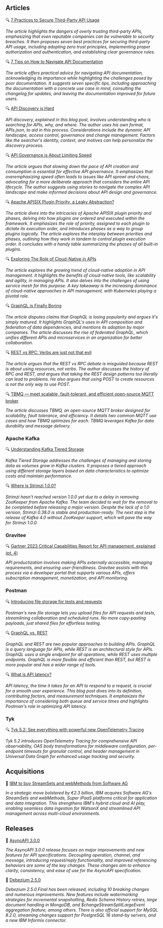 ## Articles

🔍 [7 Practices to Secure Third-Party API Usage](https://nordicapis.com/7-practices-to-secure-third-party-api-usage/)

_The article highlights the dangers of overly trusting third-party APIs, emphasizing that even reputable companies can be vulnerable to security breaches. It then proposes seven best practices for securing third-party API usage, including adopting zero trust principles, implementing proper authorization and authentication, and establishing clear governance rules._

🔍 [7 Tips on How to Navigate API Documentation](https://nordicapis.com/7-tips-on-how-to-navigate-api-documentation/)

_The article offers practical advice for navigating API documentation, acknowledging its importance while highlighting the challenges posed by poor documentation. It suggests seven specific tips, including approaching the documentation with a concrete use case in mind, consulting the changelog for updates, and leaving the documentation improved for future users._

🔍 [API Discovery is Hard](https://apievangelist.com/2023/12/06/api-discovery-is-hard-copy/)

_API discovery, explained in this blog post, involves understanding who is searching for APIs, why, and where. The author uses his own format, APIs.json, to aid in this process. Considerations include the dynamic API landscape, access control, governance and change management. Factors like the searcher's identity, context, and motives can help personalize the discovery process._

🔍 [API Governance is About Limiting Speed](https://apievangelist.com/2023/12/31/api-governance-is-about-limiting-speed/)

_The article argues that slowing down the pace of API creation and consumption is essential for effective API governance. It emphasizes that overemphasizing speed often leads to issues like API sprawl and chaos, advocating for a more deliberate approach that considers the entire API lifecycle. The author suggests using stories to navigate the complex API landscape and make informed decisions about API design and governance._

🔍 [Apache APISIX Plugin Priority, a Leaky Abstraction?](https://dzone.com/articles/apache-apisix-plugin-priority-a-leaky-abstraction)

_The article dives into the intricacies of Apache APISIX plugin priority and phases, delving into how plugins are ordered and executed within the framework. It emphasizes the role of priority, assigned to each plugin to dictate its execution order, and introduces phases as a way to group plugins logically. The article explores the interplay between priorities and phases, outlining how they work in tandem to control plugin execution order. It concludes with a handy table summarizing the phases of all built-in plugins._

🔍 [Exploring The Role of Cloud-Native in APIs](https://nordicapis.com/exploring-the-role-of-cloud-native-in-apis/)

_The article explores the growing trend of cloud-native adoption in API management. It highlights the benefits of cloud-native tools, like scalability and agility, in managing APIs. It also delves into the challenges of using service mesh for this purpose. A key takeaway is the increasing dominance of cloud-native approaches in API management, with Kubernetes playing a pivotal role._

🔍 [GraphQL is Finally Boring](https://javascript.plainenglish.io/graphql-is-finally-boring-681d3328b31c)

_The article disputes claims that GraphQL is losing popularity and argues it's simply matured. It highlights GraphQL's uses in API composition and federation of data dependencies, and mentions its adoption by major companies. The article discusses the rise of federated GraphQL, which unifies different APIs and microservices in an organization for better collaboration._

🔍 [REST vs RPC: Verbs are just not that evil](https://apievolution.tavis.ca/posts/2023/RESTvsRPC/)

_The article argues that the REST vs RPC debate is misguided because REST is about using resources, not verbs. The author discusses the history of RPC and REST, and argues that taking the REST design patterns too literally can lead to problems. He also argues that using POST to create resources is not the only way to use POST._

🔍 [TBMQ — meet scalable, fault-tolerant, and efficient open-source MQTT broker](https://medium.com/@dlandiak2110/tbmq-meet-scalable-fault-tolerant-and-efficient-open-source-mqtt-broker-5a1a96753ad9)

_The article discusses TBMQ, an open-source MQTT broker designed for scalability, fault tolerance, and efficiency. It details two common MQTT use cases and how TBMQ optimizes for each. TBMQ leverages Kafka for data durability and message delivery._

### Apache Kafka

🔍 [Understanding Kafka Tiered Storage](https://medium.com/@bubu.tripathy/understanding-kafka-tiered-storage-af4dfb267f5d)

_Kafka Tiered Storage addresses the challenges of managing and storing data as volumes grow in Kafka clusters. It proposes a tiered approach using different storage layers based on data characteristics to optimize costs and maintain performance._

🔍 [Where is Strimzi 1.0.0?](https://strimzi.io/blog/2023/12/11/where-is-strimzi-1.0.0/)

_Strimzi hasn't reached version 1.0.0 yet due to a delay in removing ZooKeeper from Apache Kafka. The team decided to wait for the removal to be completed before releasing a major version. Despite the lack of a 1.0 version, Strimzi 0.38.0 is stable and production-ready. The next step is the release of Kafka 4.0 without ZooKeeper support, which will pave the way for Strimzi 1.0.0._

### Gravitee

🔍 [Gartner 2023 Critical Capabilities Report for API management, explained (pt. 4)](https://www.gravitee.io/blog/gartner-critical-capabilities-report-explained-part-4)

_API productization involves making APIs externally accessible, managing requirements, and ensuring user-friendliness. Gravitee assists with this process via a developer portal that supports various APIs, offers subscription management, monetization, and API monitoring._

### Postman

🔍 [Introducing file storage for tests and requests](https://blog.postman.com/introducing-file-storage-for-tests-and-requests/)

_Postman's new file storage lets you upload files for API requests and tests, streamlining collaboration and scheduled runs. No more copy-pasting payloads, just shared files for effortless testing._

🔍 [GraphQL vs. REST](https://blog.postman.com/graphql-vs-rest/)

_GraphQL and REST are two popular approaches to building APIs. GraphQL is a query language for APIs, while REST is an architectural style for APIs. GraphQL uses a single endpoint for all operations, while REST uses multiple endpoints. GraphQL is more flexible and efficient than REST, but REST is more popular and has a wider range of tools._

🔍 [What is API latency?](https://blog.postman.com/what-is-api-latency/)

_API latency, the time it takes for an API to respond to a request, is crucial for a smooth user experience. This blog post dives into its definition, contributing factors, and measurement techniques. It emphasizes the importance of considering both queue and service times and highlights Postman's role in optimizing API latency._

### Tyk

🔍 [Tyk 5.2: See everything with powerful new OpenTelemetry Tracing](https://tyk.io/blog/tyk-5-2-see-everything-with-powerful-new-opentelemetry-tracing/)

_Tyk 5.2 introduces OpenTelemetry Tracing for comprehensive API observability, OAS body transformations for middleware configuration, per-endpoint timeouts for granular control, and header management in Universal Data Graph for enhanced usage tracking and security._

## Acquisitions

🤝 [IBM to buy StreamSets and webMethods from Software AG](https://www.reuters.com/technology/ibm-buy-software-ags-enterprise-tech-business-23-bln-2023-12-18/)

_In a strategic move bolstered by €2.3 billion, IBM acquires Software AG's StreamSets and webMethods, Super iPaaS platforms critical for application and data integration. This strengthens IBM's hybrid cloud and AI play, enabling seamless data ingestion for WatsonX and streamlined API management across multi-cloud environments._

## Releases

🚀 [AsyncAPI 3.0.0](https://www.asyncapi.com/blog/release-notes-3.0.0)

_The AsyncAPI 3.0.0 release focuses on major improvements and new features for API specifications. Decoupling operation, channel, and message, introducing request/reply functionality, and improved referencing behaviors are some of the key changes. These changes aim to enhance clarity, consistency, and ease of use for the AsyncAPI specification._

🚀 [Debezium 2.5.0](https://debezium.io/blog/2023/12/21/debezium-2-5-final-released/)

_Debezium 2.5.0.Final has been released, including 10 breaking changes and numerous improvements. New features include watermarking strategies for incremental snapshotting, Redis Schema History retries, large document handling in MongoDB, and $changeStreamSplitLargeEvent aggregation feature, among others. There is also official support for MySQL 8.2.0, streaming changes support for PostgreSQL 16 stand-by servers, and a new IBM Informix connector._